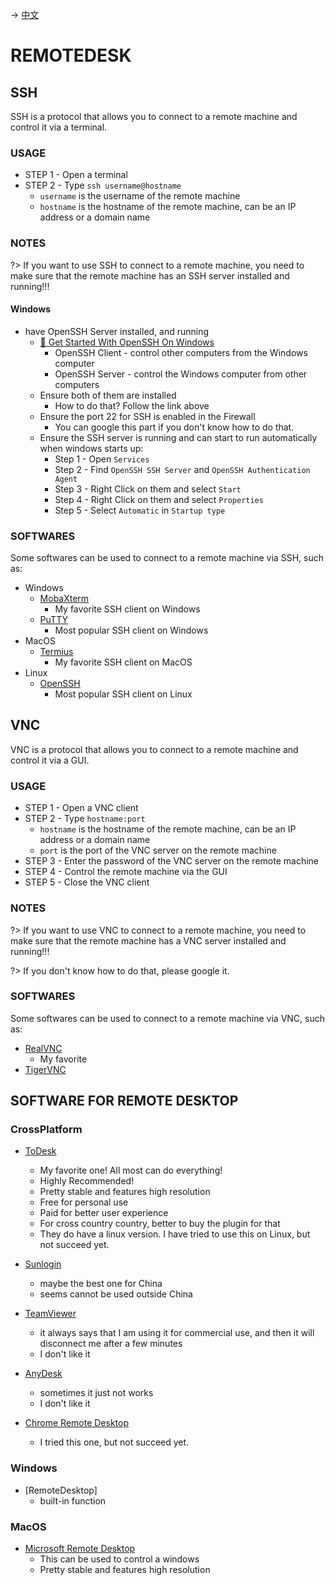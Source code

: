 -> [中文](/DEVENV/REMOTEDESK/remotedesk-cn.md)

# REMOTEDESK

## SSH
SSH is a protocol that allows you to connect to a remote machine and control it via a terminal.

### USAGE
- STEP 1 - Open a terminal
- STEP 2 - Type `ssh username@hostname`
  - `username` is the username of the remote machine
  - `hostname` is the hostname of the remote machine, can be an IP address or a domain name

### NOTES
?> If you want to use SSH to connect to a remote machine, you need to make sure that the remote machine has an SSH server installed and running!!!

#### Windows
- have OpenSSH Server installed, and running
  - [🔗 Get Started With OpenSSH On Windows](https://learn.microsoft.com/en-us/windows-server/administration/openssh/openssh_install_firstuse?tabs=gui)
    - OpenSSH Client - control other computers from the Windows computer
    - OpenSSH Server - control the Windows computer from other computers
  - Ensure both of them are installed
    - How to do that? Follow the link above
  - Ensure the port 22 for SSH is enabled in the Firewall
    - You can google this part if you don't know how to do that.
  - Ensure the SSH server is running and can start to run automatically when windows starts up:
    - Step 1 - Open `Services`
    - Step 2 - Find `OpenSSH SSH Server` and `OpenSSH Authentication Agent`
    - Step 3 - Right Click on them and select `Start`
    - Step 4 - Right Click on them and select `Properties`
    - Step 5 - Select `Automatic` in `Startup type`

### SOFTWARES
Some softwares can be used to connect to a remote machine via SSH, such as:
- Windows
  - [MobaXterm](https://mobaxterm.mobatek.net/)
    - My favorite SSH client on Windows
  - [PuTTY](https://www.putty.org/)
    - Most popular SSH client on Windows
- MacOS
  - [Termius](https://termius.com/)
    - My favorite SSH client on MacOS
- Linux
  - [OpenSSH](https://www.openssh.com/)
    - Most popular SSH client on Linux

## VNC
VNC is a protocol that allows you to connect to a remote machine and control it via a GUI.

### USAGE
- STEP 1 - Open a VNC client
- STEP 2 - Type `hostname:port`
  - `hostname` is the hostname of the remote machine, can be an IP address or a domain name
  - `port` is the port of the VNC server on the remote machine
- STEP 3 - Enter the password of the VNC server on the remote machine
- STEP 4 - Control the remote machine via the GUI
- STEP 5 - Close the VNC client

### NOTES
?>  If you want to use VNC to connect to a remote machine, you need to make sure that the remote machine has a VNC server installed and running!!!

?>  If you don't know how to do that, please google it.

### SOFTWARES
Some softwares can be used to connect to a remote machine via VNC, such as:
- [RealVNC](https://www.realvnc.com/)
  - My favorite
- [TigerVNC](https://tigervnc.org/)

## SOFTWARE FOR REMOTE DESKTOP
### CrossPlatform
- [ToDesk](https://www.todesk.com/)
  - My favorite one! All most can do everything!
  - Highly Recommended!
  - Pretty stable and features high resolution
  - Free for personal use
  - Paid for better user experience
  - For cross country country, better to buy the plugin for that
  - They do have a linux version. I have tried to use this on Linux, but not succeed yet. 

- [Sunlogin](https://sunlogin.oray.com/)
  - maybe the best one for China
  - seems cannot be used outside China
  
- [TeamViewer](https://www.teamviewer.com/)
  - it always says that I am using it for commercial use, and then it will disconnect me after a few minutes
  - I don't like it

- [AnyDesk](https://anydesk.com/)
  - sometimes it just not works
  - I don't like it

- [Chrome Remote Desktop](https://remotedesktop.google.com/)
  - I tried this one, but not succeed yet.

### Windows
- [RemoteDesktop]
  - built-in function

### MacOS
- [Microsoft Remote Desktop](https://apps.apple.com/us/app/microsoft-remote-desktop/id1295203466?mt=12)
  - This can be used to control a windows
  - Pretty stable and features high resolution


